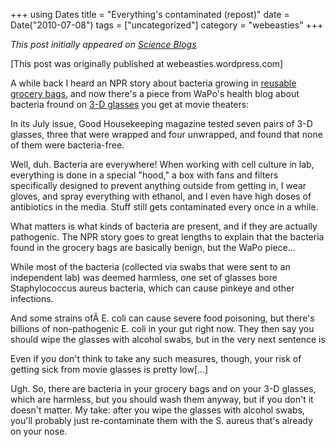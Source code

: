 +++
using Dates
title = "Everything's contaminated (repost)"
date = Date("2010-07-08")
tags = ["uncategorized"]
category = "webeasties"
+++

_This post initially appeared on [Science Blogs](http://scienceblogs.com/webeasties)_

[This post was originally published at webeasties.wordpress.com]

A while back I heard an NPR story about bacteria growing in [reusable grocery bags](http://www.npr.org/blogs/health/2010/06/25/128105740/plastics-industry-funded-study-finds-bacteria-in-reusable-grocery-bags), and now there's a piece from WaPo's health blog about bacteria fround on [3-D glasses](http://www.washingtonpost.com/wp-dyn/content/article/2010/07/02/AR2010070204608.html) you get at movie theaters:

In its July issue, Good Housekeeping magazine tested seven pairs of 3-D glasses, three that were wrapped and four unwrapped, and found that none of them were bacteria-free.

Well, duh. Bacteria are everywhere! When working with cell culture in lab, everything is done in a special "hood," a box with fans and filters specifically designed to prevent anything outside from getting in, I wear gloves, and spray everything with ethanol, and I even have high doses of antibiotics in the media. Stuff still gets contaminated every once in a while.

What matters is what kinds of bacteria are present, and if they are actually pathogenic. The NPR story goes to great lengths to explain that the bacteria found in the grocery bags are basically benign, but the WaPo piece...

While most of the bacteria (collected via swabs that were sent to an independent lab) was deemed harmless, one set of glasses bore Staphylococcus aureus bacteria, which can cause pinkeye and other infections.

And some strains ofÂ E. coli can cause severe food poisoning, but there's billions of non-pathogenic E. coli in your gut right now. They then say you should wipe the glasses with alcohol swabs, but in the very next sentence is

Even if you don't think to take any such measures, though, your risk of getting sick from movie glasses is pretty low[...]

Ugh. So, there are bacteria in your grocery bags and on your 3-D glasses, which are harmless, but you should wash them anyway, but if you don't it doesn't matter. My take: after you wipe the glasses with alcohol swabs, you'll probably just re-contaminate them with the S. aureus that's already on your nose.

      
  
